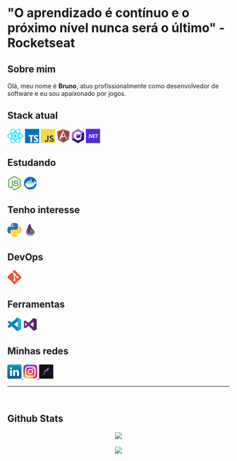 # "O aprendizado é contínuo e o próximo nível nunca será o último" - Rocketseat

## Sobre mim
Olá, meu nome é **Bruno**, atuo profissionalmente como desenvolvedor de software e eu sou apaixonado por jogos.

## Stack atual
![ReactJS](./icons/react.png)
![TypeScript](./icons/typescript.png)
![JavaScript](./icons/javascript.png)
![Angular](./icons/angular.png)
![CSharp](./icons/csharp.png)
![DotNet](./icons/dotnet.png)

## Estudando
![Node.js](./icons/nodejs.png)
![Docker](./icons/docker.png)

## Tenho interesse
![Python](./icons/python.png)
![Elixir](./icons/elixir.png)

## DevOps
![Git](./icons/git.png)

## Ferramentas
![VSCode](./icons/vscode.png)
![Visual Studio](./icons/visualstudio.png)

## Minhas redes
<a href="https://www.linkedin.com/in/brunofeitoza634/" target="_blank" rel="noopener noreferrer">
  <img src="./icons/linkedin.png">
</a>

<a href="https://www.instagram.com/brfeitoza/" target="_blank" rel="noopener noreferrer">
  <img src="./icons/instagram.png">
</a>

<a href="https://app.rocketseat.com.br/me/bruno-fernando-feitoza-1567173457" target="_blank" rel="noopener noreferrer">
  <img src="./icons/rocketseat.png">
</a>

<hr> <br>

## Github Stats

<p align="center">
  <img src="https://github-readme-stats.vercel.app/api?username=azotief&show_icons=true&theme=tokyonight&count_private=true&hide=issues&card_width=500">
</p>

<p align="center">
  <img src="https://github-readme-stats.vercel.app/api/top-langs/?username=azotief&theme=tokyonight&card_width=495">
</p>
